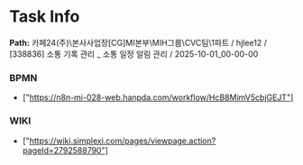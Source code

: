 # Task Info

**Path:** 카페24(주)\본사사업장\[CG]MI본부\MIH그룹\CVC팀\1파트 / hjlee12 / [338836] 소통 기록 관리 _ 소통 일정 알림 관리 / 2025-10-01_00-00-00

### BPMN
- ["https://n8n-mi-028-web.hanpda.com/workflow/HcB8MimV5cbjGEJT"]

### WIKI
- ["https://wiki.simplexi.com/pages/viewpage.action?pageId=2792588790"]

